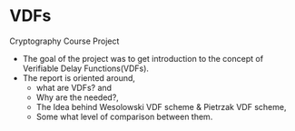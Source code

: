 # VDFs
Cryptography Course Project

- The goal of the project was to get introduction to the concept of Verifiable Delay Functions(VDFs).
- The report is oriented around,
  - what are VDFs? and
  - Why are the needed?,
  - The Idea behind Wesolowski VDF scheme & Pietrzak VDF scheme,
  - Some what level of comparison between them.
